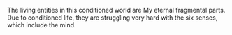 The living entities in this conditioned world are My eternal fragmental parts. Due to conditioned life, they are struggling very hard with the six senses, which include the mind.